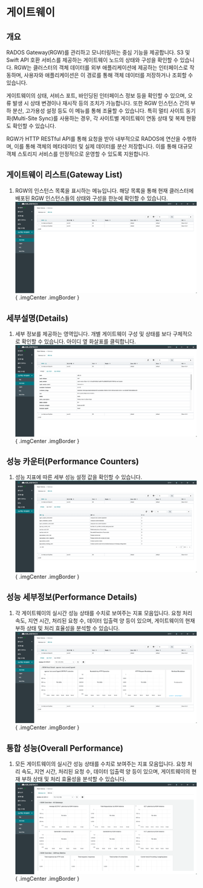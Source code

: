 # 게이트웨이
## 개요
RADOS Gateway(RGW)를 관리하고 모니터링하는 중심 기능을 제공합니다.
S3 및 Swift API 호환 서비스를 제공하는 게이트웨이 노드의 상태와 구성을 확인할 수 있습니다.
RGW는 클러스터의 객체 데이터를 외부 애플리케이션에 제공하는 인터페이스로 작동하며, 사용자와 애플리케이션은 이 경로를 통해 객체 데이터를 저장하거나 조회할 수 있습니다.

게이트웨이의 상태, 서비스 포트, 바인딩된 인터페이스 정보 등을 확인할 수 있으며, 오류 발생 시 상태 변경이나 재시작 등의 조치가 가능합니다.
또한 RGW 인스턴스 간의 부하 분산, 고가용성 설정 등도 이 메뉴를 통해 조율할 수 있습니다.
특히 멀티 사이트 동기화(Multi-Site Sync)를 사용하는 경우, 각 사이트별 게이트웨이 연동 상태 및 복제 현황도 확인할 수 있습니다.

RGW가 HTTP RESTful API를 통해 요청을 받아 내부적으로 RADOS에 연산을 수행하며, 이를 통해 객체의 메타데이터 및 실제 데이터를 분산 저장합니다.
이를 통해 대규모 객체 스토리지 서비스를 안정적으로 운영할 수 있도록 지원합니다.

## 게이트웨이 리스트(Gateway List)
1. RGW의 인스턴스 목록을 표시하는 메뉴입니다. 해당 목록을 통해 현재 클러스터에 배포된 RGW 인스턴스들의 상태와 구성을 한눈에 확인할 수 있습니다.
    ![게이트웨이 리스트](../../assets/images/admin-guide/glue/object-storage/gateway/glue-object-storage-gateway-list.png){ .imgCenter .imgBorder }

## 세부설명(Details)
1. 세부 정보를 제공하는 영역입니다. 개별 게이트웨이 구성 및 상태를 보다 구체적으로 확인할 수 있습니다. 아이디 옆 화살표를 클릭합니다.
    ![세부설명](../../assets/images/admin-guide/glue/object-storage/gateway/glue-object-storage-gateway-detail.png){ .imgCenter .imgBorder }

## 성능 카운터(Performance Counters)
1. 성능 지표에 따른 세부 성능 설정 값을 확인할 수 있습니다.
    ![성능 카운터](../../assets/images/admin-guide/glue/object-storage/gateway/glue-object-storage-gateway-performance-counter.png){ .imgCenter .imgBorder }

## 성능 세부정보(Performance Details)
1. 각 게이트웨이의 실시간 성능 상태를 수치로 보여주는 지표 모음입니다. 요청 처리 속도, 지연 시간, 처리된 요청 수, 데이터 입출력 양 등이 있으며, 게이트웨이의 현재 부하 상태 및 처리 효율성을 분석할 수 있습니다.
    ![성능 세부정보](../../assets/images/admin-guide/glue/object-storage/gateway/glue-object-storage-gateway-performance-detail.png){ .imgCenter .imgBorder }

## 통합 성능(Overall Performance)
1. 모든 게이트웨이의 실시간 성능 상태를 수치로 보여주는 지표 모음입니다. 요청 처리 속도, 지연 시간, 처리된 요청 수, 데이터 입출력 양 등이 있으며, 게이트웨이의 현재 부하 상태 및 처리 효율성을 분석할 수 있습니다.
    ![통합 성능](../../assets/images/admin-guide/glue/object-storage/gateway/glue-object-storage-gateway-performance-all.png){ .imgCenter .imgBorder }
